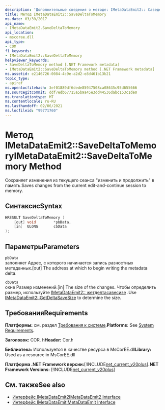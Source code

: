 ```yaml
---
description: 'Дополнительные сведения о методе: IMetaDataEmit2:: Саведелтатомемори'
title: Метод IMetaDataEmit2::SaveDeltaToMemory
ms.date: 03/30/2017
api_name:
- IMetaDataEmit2.SaveDeltaToMemory
api_location:
- mscoree.dll
api_type:
- COM
f1_keywords:
- IMetaDataEmit2::SaveDeltaToMemory
helpviewer_keywords:
- SaveDeltaToMemory method [.NET Framework metadata]
- IMetaDataEmit2::SaveDeltaToMemory method [.NET Framework metadata]
ms.assetid: e2146726-0084-4c9e-a2d2-e8d461b13b21
topic_type:
- apiref
ms.openlocfilehash: 3ef01889df6dede85947508ca08635c95d655666
ms.sourcegitcommit: ddf7edb67715a5b9a45e3dd44536dabc153c1de0
ms.translationtype: MT
ms.contentlocale: ru-RU
ms.lasthandoff: 02/06/2021
ms.locfileid: "99771760"
---
```

# <a name="imetadataemit2savedeltatomemory-method"></a><span data-ttu-id="1b110-103">Метод IMetaDataEmit2::SaveDeltaToMemory</span><span class="sxs-lookup"><span data-stu-id="1b110-103">IMetaDataEmit2::SaveDeltaToMemory Method</span></span>

<span data-ttu-id="1b110-104">Сохраняет изменения из текущего сеанса "изменить и продолжить" в память.</span><span class="sxs-lookup"><span data-stu-id="1b110-104">Saves changes from the current edit-and-continue session to memory.</span></span>  
  
## <a name="syntax"></a><span data-ttu-id="1b110-105">Синтаксис</span><span class="sxs-lookup"><span data-stu-id="1b110-105">Syntax</span></span>  
  
```cpp  
HRESULT SaveDeltaToMemory (  
    [out] void        *pbData,
    [in]  ULONG       cbData  
);  
```  
  
## <a name="parameters"></a><span data-ttu-id="1b110-106">Параметры</span><span class="sxs-lookup"><span data-stu-id="1b110-106">Parameters</span></span>  

 `pbData`  
 <span data-ttu-id="1b110-107">заполняет Адрес, с которого начинается запись разностных метаданных.</span><span class="sxs-lookup"><span data-stu-id="1b110-107">[out] The address at which to begin writing the metadata delta.</span></span>  
  
 `cbData`  
 <span data-ttu-id="1b110-108">окне Размер изменений.</span><span class="sxs-lookup"><span data-stu-id="1b110-108">[in] The size of the changes.</span></span> <span data-ttu-id="1b110-109">Чтобы определить размер, используйте [IMetaDataEmit2:: жетделтасавесизе](imetadataemit2-getdeltasavesize-method.md) .</span><span class="sxs-lookup"><span data-stu-id="1b110-109">Use [IMetaDataEmit2::GetDeltaSaveSize](imetadataemit2-getdeltasavesize-method.md) to determine the size.</span></span>  
  
## <a name="requirements"></a><span data-ttu-id="1b110-110">Требования</span><span class="sxs-lookup"><span data-stu-id="1b110-110">Requirements</span></span>  

 <span data-ttu-id="1b110-111">**Платформы:** см. раздел [Требования к системе](../../get-started/system-requirements.md).</span><span class="sxs-lookup"><span data-stu-id="1b110-111">**Platforms:** See [System Requirements](../../get-started/system-requirements.md).</span></span>  
  
 <span data-ttu-id="1b110-112">**Заголовок:** COR. h</span><span class="sxs-lookup"><span data-stu-id="1b110-112">**Header:** Cor.h</span></span>  
  
 <span data-ttu-id="1b110-113">**Библиотека:** Используется в качестве ресурса в MsCorEE.dll</span><span class="sxs-lookup"><span data-stu-id="1b110-113">**Library:** Used as a resource in MsCorEE.dll</span></span>  
  
 <span data-ttu-id="1b110-114">**Платформа .NET Framework версии:**[!INCLUDE[net_current_v20plus](../../../../includes/net-current-v20plus-md.md)]</span><span class="sxs-lookup"><span data-stu-id="1b110-114">**.NET Framework Versions:** [!INCLUDE[net_current_v20plus](../../../../includes/net-current-v20plus-md.md)]</span></span>  
  
## <a name="see-also"></a><span data-ttu-id="1b110-115">См. также</span><span class="sxs-lookup"><span data-stu-id="1b110-115">See also</span></span>

- [<span data-ttu-id="1b110-116">Интерфейс IMetaDataEmit2</span><span class="sxs-lookup"><span data-stu-id="1b110-116">IMetaDataEmit2 Interface</span></span>](imetadataemit2-interface.md)
- [<span data-ttu-id="1b110-117">Интерфейс IMetaDataEmit</span><span class="sxs-lookup"><span data-stu-id="1b110-117">IMetaDataEmit Interface</span></span>](imetadataemit-interface.md)

